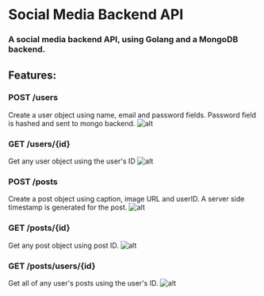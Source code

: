 # Social Media Backend API
### A social media backend API, using Golang and a MongoDB backend. 

## Features:

### POST /users
Create a user object using name, email and password fields.
Password field is hashed and sent to mongo backend.
![alt](../main/readme/POST_users.png)

### GET /users/{id}
Get any user object using the user's ID
![alt](../main/readme/GET_user.png)

### POST /posts
Create a post object using caption, image URL and userID.
A server side timestamp is generated for the post.
![alt](../main/readme/POST_post.png)

### GET /posts/{id}
Get any post object using post ID.
![alt](../main/readme/GET_post.png)

### GET /posts/users/{id}
Get all of any user's posts using the user's ID.
![alt](../main/readme/GET_userposts.png)
